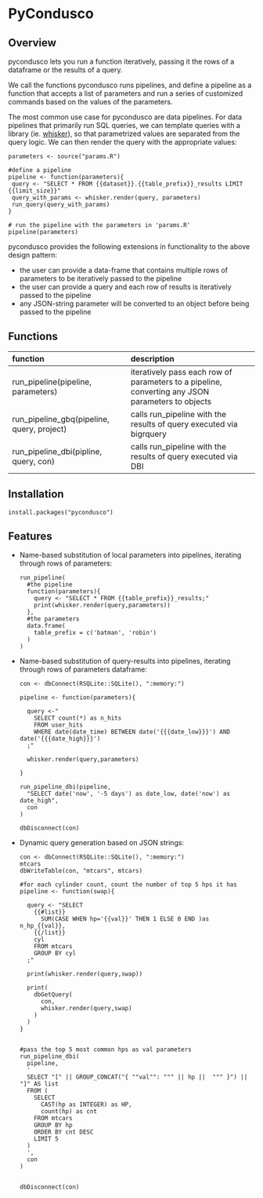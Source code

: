 # PyCondusco

## Overview

pycondusco lets you run a function iteratively, passing it the rows of a dataframe or the results of a query.

We call the functions pycondusco runs pipelines, and define a pipeline as a function that accepts a list of parameters and run a series of customized commands based on the values of the parameters.

The most common use case for pycondusco are data pipelines.  For data pipelines that primarily run SQL queries, we can template queries with a library (ie. [whisker](https://github.com/edwindj/whisker)), so that parametrized values are separated from the query logic.  We can then render the query with the appropriate values:

```
parameters <- source("params.R")

#define a pipeline
pipeline <- function(parameters){
 query <- "SELECT * FROM {{dataset}}.{{table_prefix}}_results LIMIT {{limit_size}}"
 query_with_params <- whisker.render(query, parameters)
 run_query(query_with_params)
}

# run the pipeline with the parameters in 'params.R'
pipeline(parameters)
```


pycondusco provides the following extensions in functionality to the above design pattern:
 - the user can provide a data-frame that contains multiple rows of parameters to be iteratively passed to the pipeline
 - the user can provide a query and each row of results is iteratively passed to the pipeline
 - any JSON-string parameter will be converted to an object before being passed to the pipeline
 

## Functions

|function|description|
|:--------------|:--------------|
|run_pipeline(pipeline, parameters)| iteratively pass each row of parameters to a pipeline, converting any JSON parameters to objects|
|run_pipeline_gbq(pipeline, query, project)|calls run_pipeline with the results of query executed via bigrquery|
|run_pipeline_dbi(pipline, query, con)|calls run_pipeline with the results of query executed via DBI|


## Installation

```{r, eval = FALSE}
install.packages("pycondusco")
```

## Features

*   Name-based substitution of local parameters into pipelines, iterating through rows of parameters:
    
    ```{r}
    run_pipeline(
      #the pipeline
      function(parameters){
        query <- "SELECT * FROM {{table_prefix}}_results;"
        print(whisker.render(query,parameters))
      },
      #the parameters
      data.frame(
        table_prefix = c('batman', 'robin')
      )
    )
    ```



*   Name-based substitution of query-results into pipelines, iterating through rows of parameters dataframe:
    
    ```{r}
    con <- dbConnect(RSQLite::SQLite(), ":memory:")

    pipeline <- function(parameters){

      query <-"
        SELECT count(*) as n_hits 
        FROM user_hits 
        WHERE date(date_time) BETWEEN date('{{{date_low}}}') AND date('{{{date_high}}}')
      ;"

      whisker.render(query,parameters)

    }

    run_pipeline_dbi(pipeline,
      "SELECT date('now', '-5 days') as date_low, date('now') as date_high",
      con
    )

    dbDisconnect(con)
    ```


*   Dynamic query generation based on JSON strings:
    
    ```{r}
    con <- dbConnect(RSQLite::SQLite(), ":memory:")
    mtcars
    dbWriteTable(con, "mtcars", mtcars)

    #for each cylinder count, count the number of top 5 hps it has
    pipeline <- function(swap){

      query <- "SELECT
        {{#list}}
          SUM(CASE WHEN hp='{{val}}' THEN 1 ELSE 0 END )as n_hp_{{val}},
        {{/list}}
        cyl
        FROM mtcars
        GROUP BY cyl
      ;"

      print(whisker.render(query,swap))

      print(
        dbGetQuery(
          con,
          whisker.render(query,swap)
        )
      )
    }


    #pass the top 5 most common hps as val parameters
    run_pipeline_dbi(
      pipeline,
      '
      SELECT "[" || GROUP_CONCAT("{ ""val"": """ || hp ||  """ }") || "]" AS list
      FROM (
        SELECT 
          CAST(hp as INTEGER) as HP,
          count(hp) as cnt
        FROM mtcars 
        GROUP BY hp
        ORDER BY cnt DESC
        LIMIT 5
      )
      ',
      con
    )


    dbDisconnect(con)
    ```



